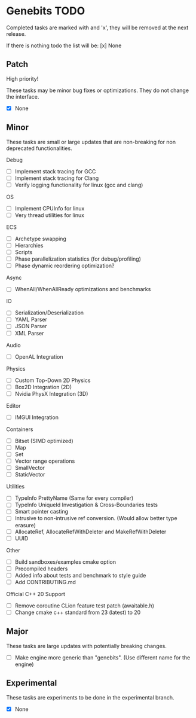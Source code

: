 # Genebits TODO

Completed tasks are marked with and 'x', they will be removed at the next release.

If there is nothing todo the list will be: [x] None

## Patch

High priority!

These tasks may be minor bug fixes or optimizations. They do not change the interface.

- [x] None

## Minor

These tasks are small or large updates that are non-breaking for non deprecated functionalities.

Debug

- [ ] Implement stack tracing for GCC
- [ ] Implement stack tracing for Clang
- [ ] Verify logging functionality for linux (gcc and clang)

OS

- [ ] Implement CPUInfo for linux
- [ ] Very thread utilities for linux

ECS

- [ ] Archetype swapping
- [ ] Hierarchies
- [ ] Scripts
- [ ] Phase parallelization statistics (for debug/profiling)
- [ ] Phase dynamic reordering optimization?

Async

- [ ] WhenAll/WhenAllReady optimizations and benchmarks

IO

- [ ] Serialization/Deserialization
- [ ] YAML Parser
- [ ] JSON Parser
- [ ] XML Parser

Audio

- [ ] OpenAL Integration

Physics

- [ ] Custom Top-Down 2D Physics
- [ ] Box2D Integration (2D)
- [ ] Nvidia PhysX Integration (3D)

Editor

- [ ] IMGUI Integration

Containers

- [ ] Bitset (SIMD optimized)
- [ ] Map
- [ ] Set
- [ ] Vector range operations
- [ ] SmallVector
- [ ] StaticVector

Utilities

- [ ] TypeInfo PrettyName (Same for every compiler)
- [ ] TypeInfo UniqueId Investigation & Cross-Boundaries tests
- [ ] Smart pointer casting
- [ ] Intrusive to non-intrusive ref conversion. (Would allow better type erasure)
- [ ] AllocateRef, AllocateRefWithDeleter and MakeRefWithDeleter
- [ ] UUID

Other

- [ ] Build sandboxes/examples cmake option
- [ ] Precompiled headers
- [ ] Added info about tests and benchmark to style guide
- [ ] Add CONTRIBUTING.md

Official C++ 20 Support

- [ ] Remove coroutine CLion feature test patch (awaitable.h)
- [ ] Change cmake c++ standard from 23 (latest) to 20

## Major

These tasks are large updates with potentially breaking changes.

- [ ] Make engine more generic than "genebits". (Use different name for the engine)

## Experimental

These tasks are experiments to be done in the experimental branch.

- [x] None
